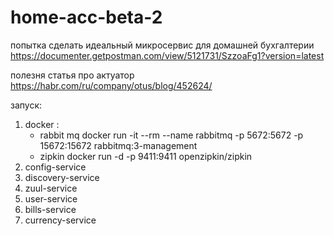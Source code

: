 # home-acc-beta-2
попытка сделать идеальный микросервис для домашней бухгалтерии
https://documenter.getpostman.com/view/5121731/SzzoaFg1?version=latest

полезня статья про актуатор
https://habr.com/ru/company/otus/blog/452624/


запуск:

1. docker : 
    - rabbit mq
docker run -it --rm --name rabbitmq -p 5672:5672 -p 15672:15672 rabbitmq:3-management
    - zipkin
docker run -d -p 9411:9411 openzipkin/zipkin
2. config-service
3. discovery-service
4. zuul-service
5. user-service
6. bills-service
7. currency-service